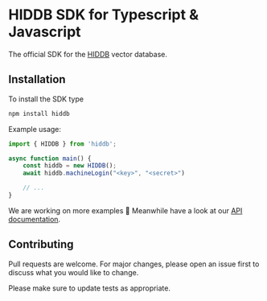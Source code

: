 # HIDDB SDK for Typescript & Javascript

The official SDK for the [HIDDB](https://hiddb.com) vector database.

## Installation

To install the SDK type

```bash
npm install hiddb
```

Example usage:

```typescript
import { HIDDB } from 'hiddb';

async function main() {
    const hiddb = new HIDDB();
    await hiddb.machineLogin("<key>", "<secret>")

    // ...
}
```

We are working on more examples 🔨
Meanwhile have a look at our [API documentation](https://docs.hiddb.com).

## Contributing

Pull requests are welcome. For major changes, please open an issue first to discuss what you would like to change.

Please make sure to update tests as appropriate.
